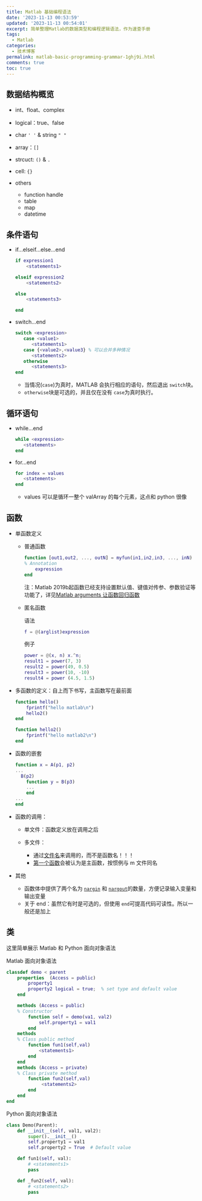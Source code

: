 ```yaml
---
title: Matlab 基础编程语法
date: '2023-11-13 00:53:59'
updated: '2023-11-13 00:54:01'
excerpt: 简单整理Matlab的数据类型和编程逻辑语法，作为速查手册
tags:
  - Matlab
categories:
  - 技术博客
permalink: matlab-basic-programming-grammar-1ghj9i.html
comments: true
toc: true
---
```




## 数据结构概览

* int、float、complex
* logical：true、false
* char `' '`​ & string `" "`​
* array：`[]`​
* strcuct: `()`​ & `.`​
* cell: `{}`​
* others

  * function handle
  * table
  * map
  * datetime

## 条件语句

* if...elseif...else...end

  ```matlab
  if expression1
      <statements1>

  elseif expression2
      <statements2>

  else
      <statements3>

  end
  ```
* switch...end

  ```matlab
  switch <expression>
     case <value1>
        <statements1>
     case {<value2>,<value3} % 可以合并多种情况
        <statements2>
     otherwise
        <statements3>
  end
  ```

  * 当情况(`case`​​​)为真时，MATLAB 会执行相应的语句，然后退出 `switch`​​​块。
  * ​`otherwise`​​​块是可选的，并且仅在没有 `case`​​​为真时执行。

## 循环语句

* while...end

  ```matlab
  while <expression>
     <statements>
  end
  ```
* for...end

  ```matlab
  for index = values
     <statements>
  end
  ```

  * values 可以是循环一整个 valArray 的每个元素，这点和 python 很像

## 函数

* 单函数定义

  * 普通函数

    ```matlab
    function [out1,out2, ..., outN] = myfun(in1,in2,in3, ..., inN)
    % Annotation
        expression
    end
    ```

    注：Matlab 2019b起函数已经支持设置默认值、键值对传参、参数验证等功能了，详见[Matlab  arguments 让函数回归函数](/matlab-arguments-to-return-the-function-to-the-function-2e76vf)
  * 匿名函数

    语法

    ```matlab
    f = @(arglist)expression
    ```

    例子

    ```matlab
    power = @(x, n) x.^n;
    result1 = power(7, 3)
    result2 = power(49, 0.5)
    result3 = power(10, -10)
    result4 = power (4.5, 1.5)
    ```
* 多函数的定义：自上而下书写，主函数写在最前面

  ```matlab
  function hello()
      fprintf("hello matlab\n")
      hello2()
  end

  function hello2()
      fprintf("hello matlab2\n")
  end
  ```
* 函数的嵌套

  ```matlab
  function x = A(p1, p2)
  ...
  	B(p2)
      function y = B(p3)
      ...
      end
  ...
  end
  ```
* 函数的调用：

  * 单文件：函数定义放在调用之后
  * 多文件：

    * 通过<u>文件名</u>来调用的，而不是函数名！！！
    * <u>第一个函数</u>会被认为是主函数，按惯例与 m 文件同名
* 其他

  * 函数体中提供了两个名为 [`nargin`]()​​​​ 和 [`nargout`]()​​​​的数量，方便记录输入变量和输出变量
  * 关于 end：虽然它有时是可选的，但使用 `end`​​​​ 可提高代码可读性。所以一般还是加上

## 类

这里简单展示 Matlab 和 Python 面向对象语法

Matlab 面向对象语法

```matlab
classdef demo < parent
    properties  (Access = public) 
        property1
        property2 logical = true;  % set type and default value
    end

    methods (Access = public)
	% Constructor
        function self = demo(va1, val2)
            self.property1 = val1
        end
	methods
	% Class public method
        function fun1(self,val)
            <statements1>
        end
	end
    methods (Access = private)
	% Class private method
        function fun2(self,val)
             <statements2>
        end
    end
end
```
Python 面向对象语法

```python
class Demo(Parent):
    def __init__(self, val1, val2):
        super().__init__()
        self.property1 = val1
        self.property2 = True  # Default value

    def fun1(self, val):
        # <statements1>
        pass

    def _fun2(self, val):
        # <statements2>
        pass
```
